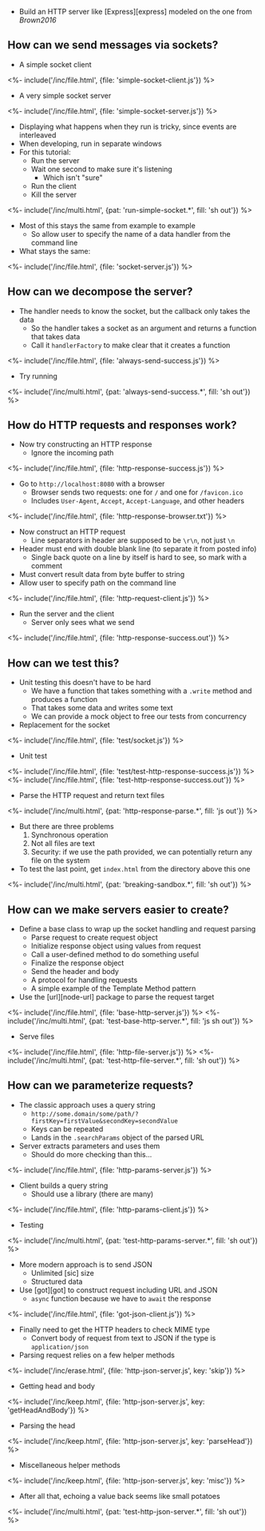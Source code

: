 ---
---

-   Build an HTTP server like [Express][express] modeled on the one from <cite>Brown2016</cite>

## How can we send messages via sockets?

-   A simple socket client

<%- include('/inc/file.html', {file: 'simple-socket-client.js'}) %>

-   A very simple socket server

<%- include('/inc/file.html', {file: 'simple-socket-server.js'}) %>

-   Displaying what happens when they run is tricky, since events are interleaved
-   When developing, run in separate windows
-   For this tutorial:
    -   Run the server
    -   Wait one second to make sure it's listening
        -   Which isn't "sure"
    -   Run the client
    -   Kill the server

<%- include('/inc/multi.html', {pat: 'run-simple-socket.*', fill: 'sh out'}) %>

-   Most of this stays the same from example to example
    -   So allow user to specify the name of a data handler from the command line
-   What stays the same:

<%- include('/inc/file.html', {file: 'socket-server.js'}) %>

## How can we decompose the server?

-   The handler needs to know the socket, but the callback only takes the data
    -   So the handler takes a socket as an argument and returns a function that takes data
    -   Call it `handlerFactory` to make clear that it creates a function

<%- include('/inc/file.html', {file: 'always-send-success.js'}) %>

-   Try running

<%- include('/inc/multi.html', {pat: 'always-send-success.*', fill: 'sh out'}) %>

## How do HTTP requests and responses work?

-   Now try constructing an HTTP response
    -   Ignore the incoming path

<%- include('/inc/file.html', {file: 'http-response-success.js'}) %>

-   Go to `http://localhost:8080` with a browser
    -   Browser sends two requests: one for `/` and one for `/favicon.ico`
    -   Includes `User-Agent`, `Accept`, `Accept-Language`, and other headers

<%- include('/inc/file.html', {file: 'http-response-browser.txt'}) %>

-   Now construct an HTTP request
    -   Line separators in header are supposed to be `\r\n`, not just `\n`
-   Header must end with double blank line (to separate it from posted info)
    -   Single back quote on a line by itself is hard to see, so mark with a comment
-   Must convert result data from byte buffer to string
-   Allow user to specify path on the command line

<%- include('/inc/file.html', {file: 'http-request-client.js'}) %>

-   Run the server and the client
    -   Server only sees what we send

<%- include('/inc/file.html', {file: 'http-response-success.out'}) %>

## How can we test this?

-   Unit testing this doesn't have to be hard
    -   We have a function that takes something with a `.write` method and produces a function
    -   That takes some data and writes some text
    -   We can provide a <g key="mock_object">mock object</g> to free our tests from concurrency
-   Replacement for the socket

<%- include('/inc/file.html', {file: 'test/socket.js'}) %>

-   Unit test

<%- include('/inc/file.html', {file: 'test/test-http-response-success.js'}) %>
<%- include('/inc/file.html', {file: 'test-http-response-success.out'}) %>

-   Parse the HTTP request and return text files

<%- include('/inc/multi.html', {pat: 'http-response-parse.*', fill: 'js out'}) %>

-   But there are three problems
    1.  Synchronous operation
    2.  Not all files are text
    3.  Security: if we use the path provided, we can potentially return any file on the system
-   To test the last point, get `index.html` from the directory above this one

<%- include('/inc/multi.html', {pat: 'breaking-sandbox.*', fill: 'sh out'}) %>

## How can we make servers easier to create?

-   Define a base class to wrap up the socket handling and request parsing
    -   Parse request to create request object
    -   Initialize response object using values from request
    -   Call a user-defined method to do something useful
    -   Finalize the response object
    -   Send the header and body
    -   A <g key="protocol">protocol</g> for handling requests
    -   A simple example of the <g key="template_method_pattern">Template Method</g> pattern
-   Use the [url][node-url] package to parse the request target

<%- include('/inc/file.html', {file: 'base-http-server.js'}) %>
<%- include('/inc/multi.html', {pat: 'test-base-http-server.*', fill: 'js sh out'}) %>

-   Serve files

<%- include('/inc/file.html', {file: 'http-file-server.js'}) %>
<%- include('/inc/multi.html', {pat: 'test-http-file-server.*', fill: 'sh out'}) %>

## How can we parameterize requests?

-   The classic approach uses a <g key="query_string">query string</g>
    -   `http://some.domain/some/path/?firstKey=firstValue&secondKey=secondValue`
    -   Keys can be repeated
    -   Lands in the `.searchParams` object of the parsed URL
-   Server extracts parameters and uses them
    -   Should do more checking than this…

<%- include('/inc/file.html', {file: 'http-params-server.js'}) %>

-   Client builds a query string
    -   Should use a library (there are many)

<%- include('/inc/file.html', {file: 'http-params-client.js'}) %>

-   Testing

<%- include('/inc/multi.html', {pat: 'test-http-params-server.*', fill: 'sh out'}) %>

-   More modern approach is to send <g key="json">JSON</g>
    -   Unlimited [sic] size
    -   Structured data
-   Use [got][got] to construct request including URL and JSON
    -   `async` function because we have to `await` the response

<%- include('/inc/file.html', {file: 'got-json-client.js'}) %>

-   Finally need to get the <g key="http_header">HTTP headers</g> to check <g key="mime_type">MIME type</g>
    -   Convert body of request from text to JSON if the type is `application/json`
-   Parsing request relies on a few helper methods

<%- include('/inc/erase.html', {file: 'http-json-server.js', key: 'skip'}) %>

-   Getting head and body

<%- include('/inc/keep.html', {file: 'http-json-server.js', key: 'getHeadAndBody'}) %>

-   Parsing the head

<%- include('/inc/keep.html', {file: 'http-json-server.js', key: 'parseHead'}) %>

-   Miscellaneous helper methods

<%- include('/inc/keep.html', {file: 'http-json-server.js', key: 'misc'}) %>

-   After all that, echoing a value back seems like small potatoes

<%- include('/inc/multi.html', {pat: 'test-http-json-server.*', fill: 'sh out'}) %>
